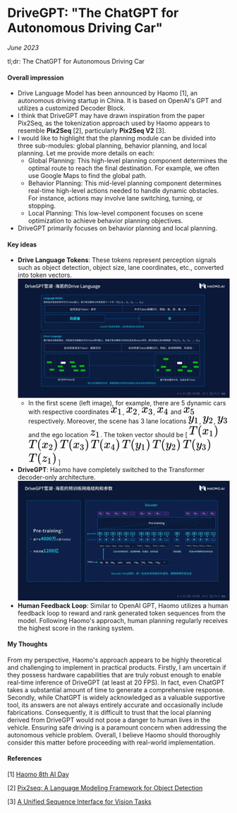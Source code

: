 # DriveGPT: "The ChatGPT for Autonomous Driving Car"

_June 2023_

tl;dr: The ChatGPT for Autonomous Driving Car

#### Overall impression

- Drive Language Model has been announced by Haomo [1], an autonomous driving startup in China. It is based on OpenAI's GPT and utilizes a customized Decoder Block.
- I think that DriveGPT may have drawn inspiration from the paper Pix2Seq, as the tokenization approach used by Haomo appears to resemble **Pix2Seq** [2], particularly **Pix2Seq V2** [3].
- I would like to highlight that the planning module can be divided into three sub-modules: global planning, behavior planning, and local planning. Let me provide more details on each:
    - Global Planning: This high-level planning component determines the optimal route to reach the final destination. For example, we often use Google Maps to find the global path.
    - Behavior Planning: This mid-level planning component determines real-time high-level actions needed to handle dynamic obstacles. For instance, actions may involve lane switching, turning, or stopping.
    - Local Planning: This low-level component focuses on scene optimization to achieve behavior planning objectives.
- DriveGPT primarily focuses on behavior planning and local planning.

#### Key ideas

- **Drive Language Tokens**:  These tokens represent perception signals such as object detection, object size, lane coordinates, etc., converted into token vectors. ![](../resources/haomo-drive-language.jpeg)
    - In the first scene (left image), for example, there are 5 dynamic cars with respective coordinates <!-- $x_{1}$ --> <img style="transform: translateY(0.1em); background: white;" src="../svg/ubfQOOscRH.svg">, <!-- $x_{2}$ --> <img style="transform: translateY(0.1em); background: white;" src="../svg/4kQUHNWig2.svg">, <!-- $x_{3}$ --> <img style="transform: translateY(0.1em); background: white;" src="../svg/uTAmKqt90F.svg">, <!-- $x_{4}$ --> <img style="transform: translateY(0.1em); background: white;" src="../svg/ugqmiBsHRN.svg"> and <!-- $x_{5}$ --> <img style="transform: translateY(0.1em); background: white;" src="../svg/7MJR4t2haK.svg"> respectively. Moreover, the scene has 3 lane locations <!-- $y_{1}$ --> <img style="transform: translateY(0.1em); background: white;" src="../svg/vb3YXSpd9C.svg">, <!-- $y_{2}$ --> <img style="transform: translateY(0.1em); background: white;" src="../svg/qToSbevLTk.svg">, <!-- $y_{3}$ --> <img style="transform: translateY(0.1em); background: white;" src="../svg/Qzqi48f88Y.svg"> and the ego location <!-- $z_{1}$ --> <img style="transform: translateY(0.1em); background: white;" src="../svg/mlPJa1Klbr.svg">. The token vector should be [ <!-- $T(x_{1})$ --> <img style="transform: translateY(0.1em); background: white;" src="../svg/Nk8hMU63xX.svg"> <!-- $T(x_{2})$ --> <img style="transform: translateY(0.1em); background: white;" src="../svg/oDjgdZnp08.svg"> <!-- $T(x_{3})$ --> <img style="transform: translateY(0.1em); background: white;" src="../svg/rGFvD4RA5j.svg"> <!-- $T(x_{4})$ --> <img style="transform: translateY(0.1em); background: white;" src="../svg/fm3Y5DmllM.svg"> <!-- $T(y_{1})$ --> <img style="transform: translateY(0.1em); background: white;" src="../svg/NVtfXlVGe0.svg"> <!-- $T(y_{2})$ --> <img style="transform: translateY(0.1em); background: white;" src="../svg/TLr5EOQXNT.svg"> <!-- $T(y_{3})$ --> <img style="transform: translateY(0.1em); background: white;" src="../svg/0vFdoT4bE0.svg"> <!-- $T(z_{1})$ --> <img style="transform: translateY(0.1em); background: white;" src="../svg/bqaVrjkXMH.svg"> ]
- **DriveGPT**: Haomo have completely switched to the Transformer decoder-only architecture. ![](../resources/haomo-drivegpt.jpeg)
- **Human Feedback Loop**: Similar to OpenAI GPT, Haomo utilizes a human feedback loop to reward and rank generated token sequences from the model. Following Haomo's approach, human planning regularly receives the highest score in the ranking system. 

#### My Thoughts

From my perspective, Haomo's approach appears to be highly theoretical and challenging to implement in practical products. Firstly, I am uncertain if they possess hardware capabilities that are truly robust enough to enable real-time inference of DriveGPT (at least at 20 FPS). In fact, even ChatGPT takes a substantial amount of time to generate a comprehensive response. Secondly, while ChatGPT is widely acknowledged as a valuable supportive tool, its answers are not always entirely accurate and occasionally include fabrications. Consequently, it is difficult to trust that the local planning derived from DriveGPT would not pose a danger to human lives in the vehicle. Ensuring safe driving is a paramount concern when addressing the autonomous vehicle problem. Overall, I believe Haomo should thoroughly consider this matter before proceeding with real-world implementation.


#### References

[1] [Haomo 8th AI Day](https://live.yiche.com/live/266120.html)

[2] [Pix2seq: A Language Modeling Framework for Object Detection](https://arxiv.org/abs/2109.10852)

[3] [A Unified Sequence Interface for Vision Tasks](https://arxiv.org/pdf/2206.07669.pdf)

